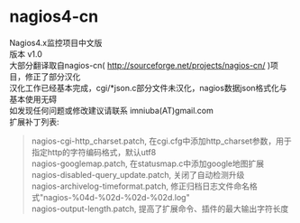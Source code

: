 # nagios4-cn  
Nagios4.x监控项目中文版  
版本 v1.0  
大部分翻译取自nagios-cn( http://sourceforge.net/projects/nagios-cn/ )项目，修正了部分汉化  
汉化工作已经基本完成，cgi/*json.c部分文件未汉化，nagios数据json格式化与基本使用无碍  
如发现任何问题或修改建议请联系 imniuba(AT)gmail.com  
扩展补丁列表:  
>nagios-cgi-http_charset.patch, 在cgi.cfg中添加http_charset参数，用于指定http的字符编码格式，默认utf8  
>nagios-googlemap.patch, 在statusmap.c中添加google地图扩展  
>nagios-disabled-query_update.patch, 关闭了自动检测升级  
>nagios-archivelog-timeformat.patch, 修正归档日志文件命名格式"nagios-%04d-%02d-%02d-%02d.log"  
>nagios-output-length.patch, 提高了扩展命令、插件的最大输出字符长度  
  
